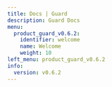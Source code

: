 ```yaml
---
title: Docs | Guard
description: Guard Docs
menu:
  product_guard_v0.6.2:
    identifier: welcome
    name: Welcome
    weight: 10
left_menu: product_guard_v0.6.2
info:
  version: v0.6.2
---
```


